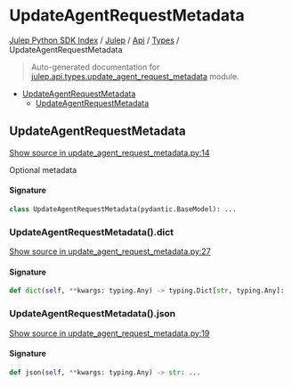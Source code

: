 # UpdateAgentRequestMetadata

[Julep Python SDK Index](../../../README.md#julep-python-sdk-index) / [Julep](../../index.md#julep) / [Api](../index.md#api) / [Types](./index.md#types) / UpdateAgentRequestMetadata

> Auto-generated documentation for [julep.api.types.update_agent_request_metadata](../../../../../../../julep/api/types/update_agent_request_metadata.py) module.

- [UpdateAgentRequestMetadata](#updateagentrequestmetadata)
  - [UpdateAgentRequestMetadata](#updateagentrequestmetadata-1)

## UpdateAgentRequestMetadata

[Show source in update_agent_request_metadata.py:14](../../../../../../../julep/api/types/update_agent_request_metadata.py#L14)

Optional metadata

#### Signature

```python
class UpdateAgentRequestMetadata(pydantic.BaseModel): ...
```

### UpdateAgentRequestMetadata().dict

[Show source in update_agent_request_metadata.py:27](../../../../../../../julep/api/types/update_agent_request_metadata.py#L27)

#### Signature

```python
def dict(self, **kwargs: typing.Any) -> typing.Dict[str, typing.Any]: ...
```

### UpdateAgentRequestMetadata().json

[Show source in update_agent_request_metadata.py:19](../../../../../../../julep/api/types/update_agent_request_metadata.py#L19)

#### Signature

```python
def json(self, **kwargs: typing.Any) -> str: ...
```